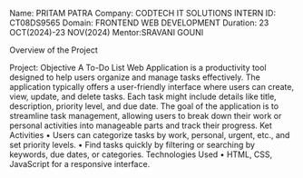 Name: PRITAM PATRA
Company: CODTECH IT SOLUTIONS
INTERN ID: CT08DS9565
Domain: FRONTEND WEB DEVELOPMENT
Duration: 23 OCT(2024)-23 NOV(2024)
Mentor:SRAVANI GOUNI

Overview of the Project

Project: 
Objective
A To-Do List Web Application is a productivity tool designed to help users organize and manage tasks effectively. The application typically offers a user-friendly interface where users can create, view, update, and delete tasks. Each task might include details like title, description, priority level, and due date. The goal of the application is to streamline task management, allowing users to break down their work or personal activities into manageable parts and track their progress.
Ket Activities
•	Users can categorize tasks by work, personal, urgent, etc., and set priority levels.
•	Find tasks quickly by filtering or searching by keywords, due dates, or categories.
Technologies Used
•	HTML, CSS, JavaScript for a responsive interface.
